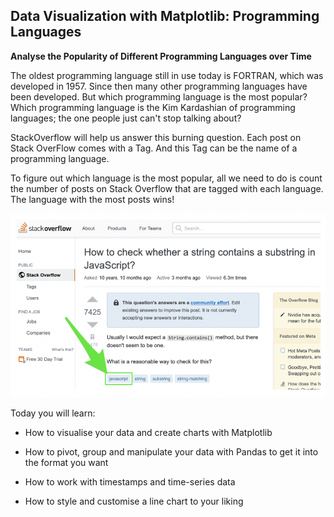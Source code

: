 ## Data Visualization with Matplotlib: Programming Languages

__Analyse the Popularity of Different Programming Languages over Time__

The oldest programming language still in use today is FORTRAN, which was developed in 1957. Since then many other programming languages have been developed. But which programming language is the most popular? Which programming language is the Kim Kardashian of programming languages; the one people just can't stop talking about? 

StackOverflow will help us answer this burning question. Each post on Stack OverFlow comes with a Tag. And this Tag can be the name of a programming language.

To figure out which language is the most popular, all we need to do is count the number of posts on Stack Overflow that are tagged with each language. The language with the most posts wins!

![image](../Day_72/image.png)

Today you will learn:

 - How to visualise your data and create charts with Matplotlib

 - How to pivot, group and manipulate your data with Pandas to get it into the format you want

 - How to work with timestamps and time-series data

- How to style and customise a line chart to your liking

